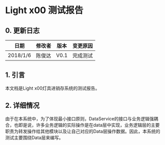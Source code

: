 # Light x00 测试报告

## 0. 更新日志

| 日期 | 修改者 | 版本 | 变更原因 |
| --- | --- | --- | --- |
| 2018/1/6 | 陈俊达 | V0.1 | 完成测试 |

## 1. 引言

本文档是Light x00灯具进销存系统的测试报告。

## 2. 详细情况

由于在本系统中，为了体现最小接口原则，DataService的接口与业务逻辑强耦合，也即是说，许多业务逻辑的实际操作是在data层中实现，业务逻辑层的主要职责为转发操作给其他模块以及让自己对应的Data层操作数据。因此，本系统的测试主要围绕Data层来编写。




